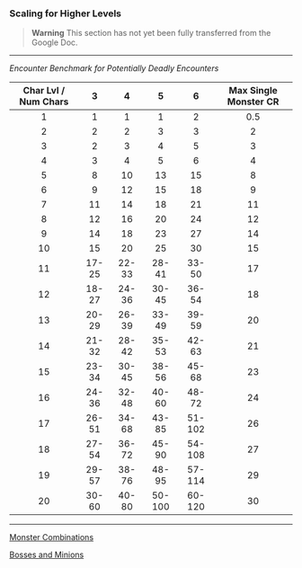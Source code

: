 ### Scaling for Higher Levels

> **Warning**
> This section has not yet been fully transferred from the Google Doc.

___
<!-- markdownlint-disable-next-line no-emphasis-as-heading -->
_Encounter Benchmark for Potentially Deadly Encounters_

| Char Lvl / Num Chars |   3   |   4   |    5   |    6   | Max Single Monster CR |
|:--------------------:|:-----:|:-----:|:------:|:------:|:---------------------:|
|           1          |    1  |    1  |    1   |    2   |          0.5          |
|           2          |    2  |    2  |    3   |    3   |          2            |
|           3          |    2  |    3  |    4   |    5   |          3            |
|           4          |    3  |    4  |    5   |    6   |          4            |
|           5          |    8  |   10  |   13   |   15   |          8            |
|           6          |    9  |   12  |   15   |   18   |          9            |
|           7          |   11  |   14  |   18   |   21   |         11            |
|           8          |   12  |   16  |   20   |   24   |         12            |
|           9          |   14  |   18  |   23   |   27   |         14            |
|          10          |   15  |   20  |   25   |   30   |         15            |
|          11          | 17-25 | 22-33 | 28-41  | 33-50  |         17            |
|          12          | 18-27 | 24-36 | 30-45  | 36-54  |         18            |
|          13          | 20-29 | 26-39 | 33-49  | 39-59  |         20            |
|          14          | 21-32 | 28-42 | 35-53  | 42-63  |         21            |
|          15          | 23-34 | 30-45 | 38-56  | 45-68  |         23            |
|          16          | 24-36 | 32-48 | 40-60  | 48-72  |         24            |
|          17          | 26-51 | 34-68 | 43-85  | 51-102 |         26            |
|          18          | 27-54 | 36-72 | 45-90  | 54-108 |         27            |
|          19          | 29-57 | 38-76 | 48-95  | 57-114 |         29            |
|          20          | 30-60 | 40-80 | 50-100 | 60-120 |         30            |

___

[Monster Combinations](./Scaling_Monster_Combinations.md)

[Bosses and Minions](./Scaling_Bosses_and_Minions.md)
